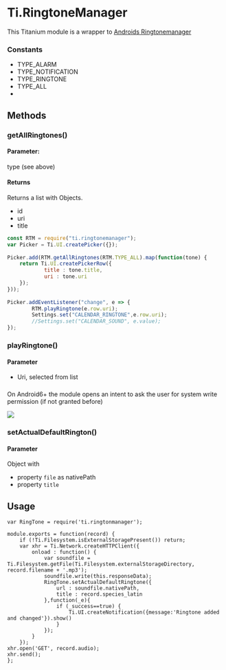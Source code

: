 Ti.RingtoneManager
==================

This Titanium module is a wrapper to [Androids Ringtonemanager](http://developer.android.com/reference/android/media/RingtoneManager.html)




### Constants 

* TYPE_ALARM
* TYPE_NOTIFICATION
* TYPE_RINGTONE
* TYPE_ALL
* 
## Methods

### getAllRingtones()

#### Parameter:
type (see above) 

#### Returns

Returns a list with Objects.

* id
* uri
* title

```javascript
const RTM = require("ti.ringtonemanager");
var Picker = Ti.UI.createPicker({});
   
Picker.add(RTM.getAllRingtones(RTM.TYPE_ALL).map(function(tone) {
    return Ti.UI.createPickerRow({
            title : tone.title,
            uri : tone.uri
    });
}));
   
Picker.addEventListener("change", e => {
        RTM.playRingtone(e.row.uri);
        Settings.set("CALENDAR_RINGTONE",e.row.uri); 
        //Settings.set("CALENDAR_SOUND", e.value);
});
```

### playRingtone()
#### Parameter
* Uri, selected from list



### 

On Android6+ the module opens an intent to ask the user for system write permission (if not granted before)

![](https://raw.githubusercontent.com/AppWerft/Ti.RingtoneManager/master/perm.png)

### setActualDefaultRington()
#### Parameter
Object with 

* property `file` as nativePath 
* property `title`

Usage
-----
~~~
var RingTone = require('ti.ringtonmanager');

module.exports = function(record) {
    if (!Ti.Filesystem.isExternalStoragePresent()) return;
    var xhr = Ti.Network.createHTTPClient({
        onload : function() {
            var soundfile = Ti.Filesystem.getFile(Ti.Filesystem.externalStorageDirectory, record.filename + '.mp3');
            soundfile.write(this.responseData);
            RingTone.setActualDefaultRingtone({
                url : soundfile.nativePath,
                title : record.species_latin
            },function(_e){
                if (_success==true) {
                    Ti.UI.createNotification({message:'Ringtone added and changed'}).show()
                }
            });
        }
    });
xhr.open('GET', record.audio);
xhr.send();
};

~~~



